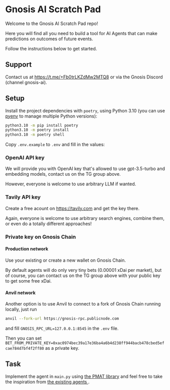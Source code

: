 # Gnosis AI Scratch Pad

Welcome to the Gnosis AI Scratch Pad repo! 

Here you will find all you need to build a tool for AI Agents that can make predictions on outcomes of future events.

Follow the instructions below to get started.

## Support

Contact us at https://t.me/+Fb0trLKZdMw2MTQ8 or via the Gnosis Discord (channel gnosis-ai).

## Setup

Install the project dependencies with `poetry`, using Python 3.10 (you can use [pyenv](https://github.com/pyenv/pyenv) to manage multiple Python versions):

```bash
python3.10 -m pip install poetry
python3.10 -m poetry install
python3.10 -m poetry shell
```

Copy `.env.example` to `.env` and fill in the values:

### OpenAI API key

We will provide you with OpenAI key that's allowed to use gpt-3.5-turbo and embedding models, contact us on the TG group above.

However, everyone is welcome to use arbitrary LLM if wanted.

### Tavily API key

Create a free acount on https://tavily.com and get the key there.

Again, everyone is welcome to use arbitrary search engines, combine them, or even do a totally different approaches!

### Private key on Gnosis Chain

#### Production network 

Use your existing or create a new wallet on Gnosis Chain. 

By default agents will do only very tiny bets (0.00001 xDai per market), but of course, you can contact us on the TG group above with your public key to get some free xDai.

#### Anvil network

Another option is to use Anvil to connect to a fork of Gnosis Chain running locally, just run

```bash
anvil --fork-url https://gnosis-rpc.publicnode.com
```

and fill `GNOSIS_RPC_URL=127.0.0.1:8545` in the `.env` file.

Then you can set `BET_FROM_PRIVATE_KEY=0xac0974bec39a17e36ba4a6b4d238ff944bacb478cbed5efcae784d7bf4f2ff80` as a private key.

## Task

Implement the agent in `main.py` using [the PMAT library](https://github.com/gnosis/prediction-market-agent-tooling) and feel free to take the inspiration from [the existing agents ](https://github.com/gnosis/prediction-market-agent).
